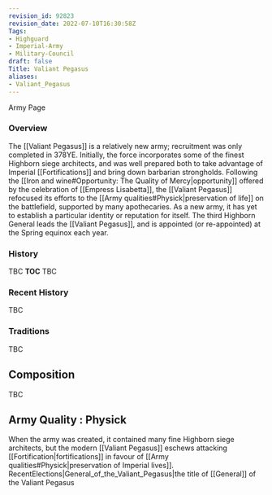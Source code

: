 ```yaml
---
revision_id: 92823
revision_date: 2022-07-10T16:30:58Z
Tags:
- Highguard
- Imperial-Army
- Military-Council
draft: false
Title: Valiant Pegasus
aliases:
- Valiant_Pegasus
---
```

Army Page
### Overview
The [[Valiant Pegasus]] is a relatively new army; recruitment was only completed in 378YE. Initially, the force incorporates some of the finest Highborn siege architects, and was well prepared both to take advantage of Imperial [[Fortifications]] and bring down barbarian strongholds. Following the [[Iron and wine#Opportunity: The Quality of Mercy|opportunity]] offered by the celebration of [[Empress Lisabetta]], the [[Valiant Pegasus]] refocused its efforts to the [[Army qualities#Physick|preservation of life]] on the battlefield, supported by many apothecaries. As a new army, it has yet to establish a particular identity or reputation for itself.
The third Highborn General leads the [[Valiant Pegasus]], and is appointed (or re-appointed) at the Spring equinox each year.
### History
TBC
__TOC__
TBC
### Recent History
TBC
### Traditions
TBC
## Composition
TBC
## Army Quality : Physick
When the army was created, it contained many fine Highborn siege architects, but the modern [[Valiant Pegasus]] eschews attacking [[Fortification|fortifications]] in favour of [[Army qualities#Physick|preservation of Imperial lives]].
RecentElections|General_of_the_Valiant_Pegasus|the title of [[General]] of the Valiant Pegasus